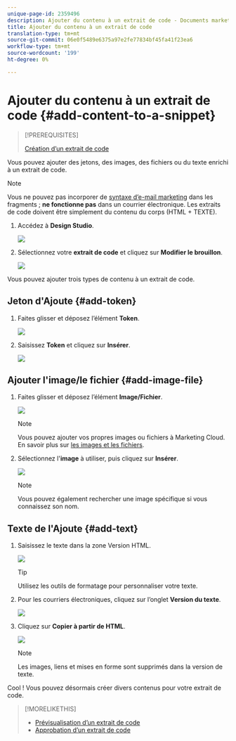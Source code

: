 ```yaml
---
unique-page-id: 2359496
description: Ajouter du contenu à un extrait de code - Documents marketing - Documentation du produit
title: Ajouter du contenu à un extrait de code
translation-type: tm+mt
source-git-commit: 06e0f5489e6375a97e2fe77834bf45fa41f23ea6
workflow-type: tm+mt
source-wordcount: '199'
ht-degree: 0%

---
```



# Ajouter du contenu à un extrait de code {#add-content-to-a-snippet}

>[!PREREQUISITES]
>
>[Création d’un extrait de code](/help/marketo/product-docs/personalization/segmentation-and-snippets/snippets/create-a-snippet.md)

Vous pouvez ajouter des jetons, des images, des fichiers ou du texte enrichi à un extrait de code.

>[!NOTE]
>
>Vous ne pouvez pas incorporer de [syntaxe d’e-mail marketing](/help/marketo/product-docs/email-marketing/general/email-editor-2/email-template-syntax.md) dans les fragments ; **ne fonctionne pas** dans un courrier électronique. Les extraits de code doivent être simplement du contenu du corps (HTML + TEXTE).

1. Accédez à **Design Studio**.

   ![](assets/designstudio-2.png)

1. Sélectionnez votre **extrait de code** et cliquez sur **Modifier le brouillon**.

   ![](assets/image2014-9-16-9-3a34-3a58.png)

Vous pouvez ajouter trois types de contenu à un extrait de code.

## Jeton d&#39;Ajoute {#add-token}

1. Faites glisser et déposez l’élément **Token**.

   ![](assets/image2014-9-16-9-3a35-3a8.png)

1. Saisissez **Token** et cliquez sur **Insérer**.

   ![](assets/image2014-9-16-9-3a35-3a16.png)

## Ajouter l&#39;image/le fichier {#add-image-file}

1. Faites glisser et déposez l’élément **Image/Fichier**.

   ![](assets/image2014-9-16-9-3a35-3a25.png)

   >[!NOTE]
   >
   >Vous pouvez ajouter vos propres images ou fichiers à Marketing Cloud. En savoir plus sur [les images et les fichiers](/help/marketo/product-docs/demand-generation/images-and-files/add-images-and-files-to-marketo.md).

1. Sélectionnez l&#39;**image** à utiliser, puis cliquez sur **Insérer**.

   ![](assets/image2014-9-16-9-3a35-3a33.png)

   >[!NOTE]
   >
   >Vous pouvez également rechercher une image spécifique si vous connaissez son nom.

## Texte de l&#39;Ajoute {#add-text}

1. Saisissez le texte dans la zone Version HTML.

   ![](assets/image2014-9-16-9-3a35-3a43.png)

   >[!TIP]
   >
   >Utilisez les outils de formatage pour personnaliser votre texte.

1. Pour les courriers électroniques, cliquez sur l’onglet **Version du texte**.

   ![](assets/image2014-9-16-9-3a35-3a51.png)

1. Cliquez sur **Copier à partir de HTML**.

   ![](assets/image2014-9-16-9-3a35-3a59.png)

   >[!NOTE]
   >
   >Les images, liens et mises en forme sont supprimés dans la version de texte.

Cool ! Vous pouvez désormais créer divers contenus pour votre extrait de code.

>[!MORELIKETHIS]
>
>* [Prévisualisation d’un extrait de code](/help/marketo/product-docs/personalization/segmentation-and-snippets/snippets/preview-a-snippet.md)
>* [Approbation d’un extrait de code](/help/marketo/product-docs/personalization/segmentation-and-snippets/snippets/approve-a-snippet.md)

